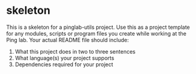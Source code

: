 # skeleton
This is a skeleton for a pinglab-utils project. Use this as a project template for any modules, scripts or program files you create while working at the Ping lab. Your actual README file should include:
1. What this project does in two to three sentences
2. What language(s) your project supports
4. Dependencies required for your project

